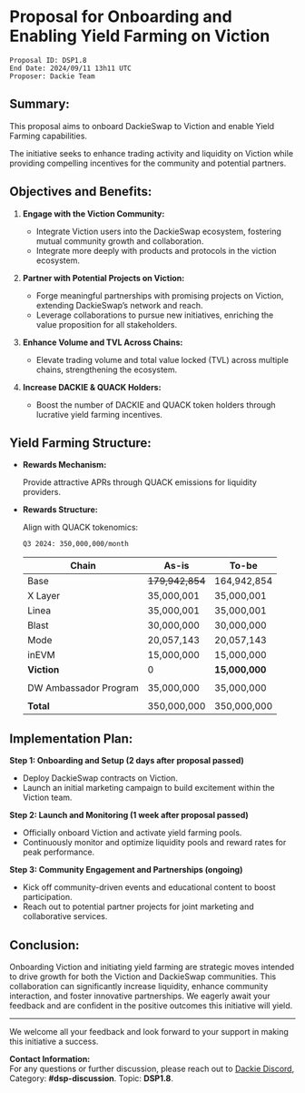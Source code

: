 # Proposal for Onboarding and Enabling Yield Farming on Viction

```
Proposal ID: DSP1.8
End Date: 2024/09/11 13h11 UTC
Proposer: Dackie Team
```

## Summary:
This proposal aims to onboard DackieSwap to Viction and enable Yield Farming capabilities. 

The initiative seeks to enhance trading activity and liquidity on Viction while providing compelling incentives for the community and potential partners.

## Objectives and Benefits:
1. **Engage with the Viction Community:**
    * Integrate Viction users into the DackieSwap ecosystem, fostering mutual community growth and collaboration.
    * Integrate more deeply with products and protocols in the viction ecosystem.

2. **Partner with Potential Projects on Viction:**
    * Forge meaningful partnerships with promising projects on Viction, extending DackieSwap’s network and reach.
    * Leverage collaborations to pursue new initiatives, enriching the value proposition for all stakeholders.

3. **Enhance Volume and TVL Across Chains:**
    * Elevate trading volume and total value locked (TVL) across multiple chains, strengthening the ecosystem.

4. **Increase DACKIE & QUACK Holders:**
    * Boost the number of DACKIE and QUACK token holders through lucrative yield farming incentives.

## Yield Farming Structure:
- **Rewards Mechanism:**
  
  Provide attractive APRs through QUACK emissions for liquidity providers.


- **Rewards Structure:**
  
  Align with QUACK tokenomics:
  ```
  Q3 2024: 350,000,000/month
  ```

  | Chain                 | As-is           | To-be          |
  |-----------------------|-----------------|----------------|
  | Base                  | ~~179,942,854~~ | 164,942,854    |
  | X Layer               | 35,000,001      | 35,000,001     |
  | Linea                 | 35,000,001      | 35,000,001     |
  | Blast                 | 30,000,000      | 30,000,000     |
  | Mode                  | 20,057,143      | 20,057,143     |
  | inEVM                 | 15,000,000      | 15,000,000     |
  | **Viction**           | 0               | **15,000,000** |
  |                       |                 |                |
  | DW Ambassador Program | 35,000,000      | 35,000,000     |
  |                       |                 |                |
  | **Total**             | 350,000,000     | 350,000,000    |

## Implementation Plan:
**Step 1: Onboarding and Setup (2 days after proposal passed)**
- Deploy DackieSwap contracts on Viction.
- Launch an initial marketing campaign to build excitement within the Viction team.

**Step 2: Launch and Monitoring (1 week after proposal passed)**
- Officially onboard Viction and activate yield farming pools.
- Continuously monitor and optimize liquidity pools and reward rates for peak performance.

**Step 3: Community Engagement and Partnerships (ongoing)**
- Kick off community-driven events and educational content to boost participation.
- Reach out to potential partner projects for joint marketing and collaborative services.

## Conclusion:
Onboarding Viction and initiating yield farming are strategic moves intended to drive growth for both the Viction and DackieSwap communities.
This collaboration can significantly increase liquidity, enhance community interaction, and foster innovative partnerships.
We eagerly await your feedback and are confident in the positive outcomes this initiative will yield.

---

We welcome all your feedback and look forward to your support in making this initiative a success.

**Contact Information:**  
For any questions or further discussion, please reach out to [Dackie Discord](https://discord.com/invite/dackieofficial),  
Category: **#dsp-discussion**. Topic: **DSP1.8**.

